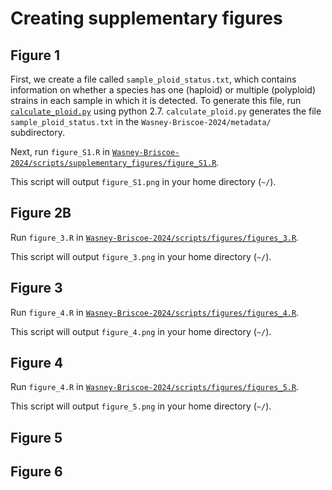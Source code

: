 # Creating supplementary figures

## Figure 1

First, we create a file called `sample_ploid_status.txt`, which contains information on whether a species has one (haploid) or multiple (polyploid) strains in each sample in which it is detected. To generate this file, run [`calculate_ploid.py`](https://github.com/garudlab/Wasney-Briscoe-2024/tree/main/scripts/supplementary_figures/calculate_ploid.py) using python 2.7. `calculate_ploid.py` generates the file `sample_ploid_status.txt` in the `Wasney-Briscoe-2024/metadata/` subdirectory.

Next, run `figure_S1.R` in [`Wasney-Briscoe-2024/scripts/supplementary_figures/figure_S1.R`](https://github.com/garudlab/Wasney-Briscoe-2024/tree/main/scripts/figures/figure_2.R).

This script will output `figure_S1.png` in your home directory (`~/`).

## Figure 2B

Run `figure_3.R` in [`Wasney-Briscoe-2024/scripts/figures/figures_3.R`](https://github.com/garudlab/Wasney-Briscoe-2024/tree/main/scripts/figures/figure_3.R).

This script will output `figure_3.png` in your home directory (`~/`).

## Figure 3

Run `figure_4.R` in [`Wasney-Briscoe-2024/scripts/figures/figures_4.R`](https://github.com/garudlab/Wasney-Briscoe-2024/tree/main/scripts/figures/figure_3.R).

This script will output `figure_4.png` in your home directory (`~/`).

## Figure 4

Run `figure_4.R` in [`Wasney-Briscoe-2024/scripts/figures/figures_5.R`](https://github.com/garudlab/Wasney-Briscoe-2024/tree/main/scripts/figures/figure_5.R).

This script will output `figure_5.png` in your home directory (`~/`).

## Figure 5

## Figure 6



